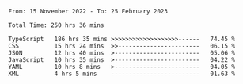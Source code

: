 <!-- <div align="center">
  
  ![](https://raw.githubusercontent.com/iaizawa0623/github-stats/master/generated/overview.svg#gh-dark-mode-only)
  ![](https://raw.githubusercontent.com/iaizawa0623/github-stats/master/generated/overview.svg#gh-light-mode-only)
  ![](https://raw.githubusercontent.com/iaizawa0623/github-stats/master/generated/languages.svg#gh-dark-mode-only)
  ![](https://raw.githubusercontent.com/iaizawa0623/github-stats/master/generated/languages.svg#gh-light-mode-only)

</div> -->


<!--
<a href="https://github.com/anuraghazra/github-readme-stats">
  <img src="https://github-readme-stats.vercel.app/api?username=iaizawa0623&show_icons=true&count_private=true&theme=dracula&line_height=40" />
  <img src="https://github-readme-stats.vercel.app/api/top-langs/?username=iaizawa0623&count_private=true&theme=dracula" />
</a>

***
-->

<!--START_SECTION:waka-->

```text
From: 15 November 2022 - To: 25 February 2023

Total Time: 250 hrs 36 mins

TypeScript   186 hrs 35 mins >>>>>>>>>>>>>>>>>>>------   74.45 %
CSS          15 hrs 24 mins  >>-----------------------   06.15 %
JSON         12 hrs 40 mins  >------------------------   05.06 %
JavaScript   10 hrs 35 mins  >------------------------   04.22 %
YAML         10 hrs 8 mins   >------------------------   04.05 %
XML          4 hrs 5 mins    -------------------------   01.63 %
```

<!--END_SECTION:waka-->
